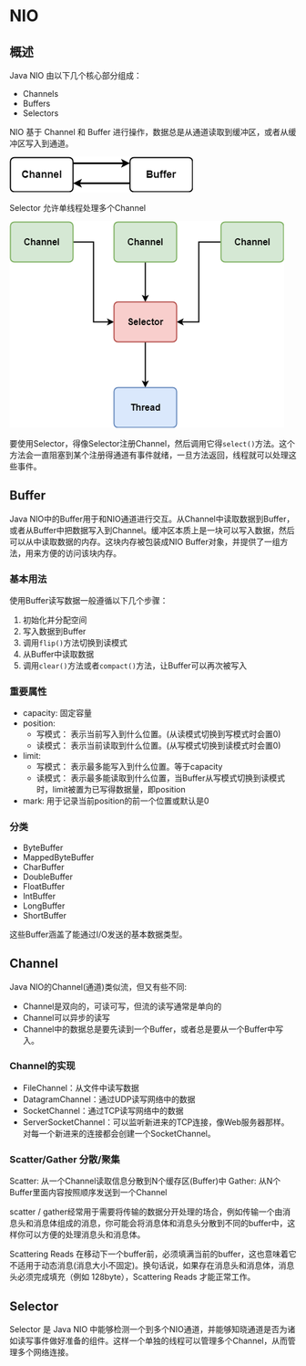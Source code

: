 # NIO

## 概述

Java NIO 由以下几个核心部分组成：

+ Channels
+ Buffers
+ Selectors

NIO 基于 Channel 和 Buffer 进行操作，数据总是从通道读取到缓冲区，或者从缓冲区写入到通道。

![](img/nio_channel.png)

Selector 允许单线程处理多个Channel

![](img/nio_thread.png)

要使用Selector，得像Selector注册Channel，然后调用它得`select()`方法。这个方法会一直阻塞到某个注册得通道有事件就绪，一旦方法返回，线程就可以处理这些事件。

## Buffer

Java NIO中的Buffer用于和NIO通道进行交互。从Channel中读取数据到Buffer，或者从Buffer中把数据写入到Channel。缓冲区本质上是一块可以写入数据，然后可以从中读取数据的内存。这块内存被包装成NIO Buffer对象，并提供了一组方法，用来方便的访问该块内存。

### 基本用法

使用Buffer读写数据一般遵循以下几个步骤：

1. 初始化并分配空间
2. 写入数据到Buffer
3. 调用`flip()`方法切换到读模式
4. 从Buffer中读取数据
5. 调用`clear()`方法或者`compact()`方法，让Buffer可以再次被写入

### 重要属性

+ capacity: 固定容量
+ position:
    + 写模式： 表示当前写入到什么位置。(从读模式切换到写模式时会置0)
    + 读模式： 表示当前读取到什么位置。(从写模式切换到读模式时会置0)
+ limit:
    + 写模式： 表示最多能写入到什么位置。等于capacity
    + 读模式： 表示最多能读取到什么位置，当Buffer从写模式切换到读模式时，limit被置为已写得数据量，即position
+ mark: 用于记录当前position的前一个位置或默认是0

### 分类

+ ByteBuffer
+ MappedByteBuffer
+ CharBuffer
+ DoubleBuffer
+ FloatBuffer
+ IntBuffer
+ LongBuffer
+ ShortBuffer

这些Buffer涵盖了能通过I/O发送的基本数据类型。

## Channel

Java NIO的Channel(通道)类似流，但又有些不同:

+ Channel是双向的，可读可写，但流的读写通常是单向的
+ Channel可以异步的读写
+ Channel中的数据总是要先读到一个Buffer，或者总是要从一个Buffer中写入。

### Channel的实现

+ FileChannel：从文件中读写数据
+ DatagramChannel：通过UDP读写网络中的数据
+ SocketChannel：通过TCP读写网络中的数据
+ ServerSocketChannel：可以监听新进来的TCP连接，像Web服务器那样。对每一个新进来的连接都会创建一个SocketChannel。

### Scatter/Gather 分散/聚集

Scatter: 从一个Channel读取信息分散到N个缓存区(Buffer)中
Gather: 从N个Buffer里面内容按照顺序发送到一个Channel

scatter / gather经常用于需要将传输的数据分开处理的场合，例如传输一个由消息头和消息体组成的消息，你可能会将消息体和消息头分散到不同的buffer中，这样你可以方便的处理消息头和消息体。

Scattering Reads 在移动下一个buffer前，必须填满当前的buffer，这也意味着它不适用于动态消息(消息大小不固定)。换句话说，如果存在消息头和消息体，消息头必须完成填充（例如 128byte），Scattering Reads 才能正常工作。

## Selector

Selector 是 Java NIO 中能够检测一个到多个NIO通道，并能够知晓通道是否为诸如读写事件做好准备的组件。这样一个单独的线程可以管理多个Channel，从而管理多个网络连接。